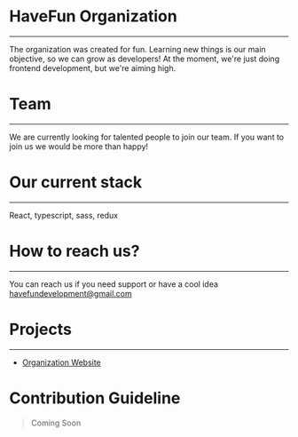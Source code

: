 # HaveFun Organization

---

The organization was created for fun. Learning new things is our main objective, so we can grow as developers!
At the moment, we're just doing frontend development, but we're aiming high.

# Team
---

We are currently looking for talented people to join our team. If you want to join us we would be more than happy!
# Our current stack

---

React, typescript, sass, redux

# How to reach us?

---

You can reach us if you need support or have a cool idea
havefundevelopment@gmail.com

# Projects

---

- [Organization Website](https://github.com/HaveFunDev/HaveFun)

# Contribution Guideline


> Coming Soon
